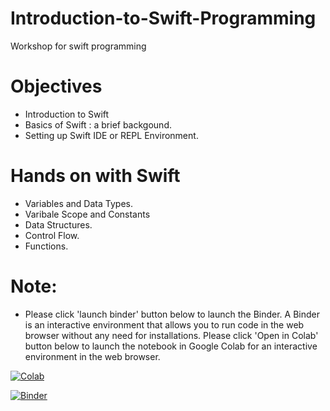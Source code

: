 # Introduction-to-Swift-Programming
Workshop for swift programming

# Objectives
* Introduction to Swift
* Basics of Swift : a brief backgound.
* Setting up Swift IDE or REPL Environment.
# Hands on with Swift
* Variables and Data Types.
* Varibale Scope and Constants
* Data Structures.
* Control Flow.
* Functions.

# Note: 
* Please click 'launch binder' button below to launch the Binder. A Binder is an interactive environment that allows you to run code in the web browser without any need for installations. Please click 'Open in Colab' button below to launch the notebook in Google Colab for an interactive environment in the web browser.

[![Colab](https://camo.githubusercontent.com/bc42a472510950b1397b0fd90298113b46086fa0986d3b395b5d0d8f01d19e83/68747470733a2f2f62616467656e2e6e65742f62616467652f4c61756e63682f6f6e253230476f6f676c65253230436f6c61622f626c75653f69636f6e3d7465726d696e616chttps://colab.research.google.com/drive/1-ZMVS-nZQ0NkPIe4sVEN1PtZ5ZvU75zG?usp=sharing)](https://colab.research.google.com/drive/1-ZMVS-nZQ0NkPIe4sVEN1PtZ5ZvU75zG?usp=sharing)

[![Binder](https://mybinder.org/badge_logo.svg)](https://mybinder.org/v2/gh/rohitpalsingh/Introduction-to-Swift-Programming/main?labpath=SwiftProgramming.ipynb)
